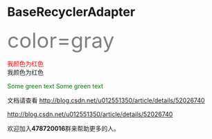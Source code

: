 # BaseRecyclerAdapter

<font color=gray size=72> color=gray </font>

<div style="color:#F00"> 我颜色为红色 </div> 

<div color=gray> 我颜色为红色 </div> 

<span style="color: green"> Some green text </span>
<font color="green"> Some green text </font>

文档请查看 http://blog.csdn.net/u012551350/article/details/52026740

http://blog.csdn.net/u012551350/article/details/52026740

欢迎加入**478720016**群来帮助更多的人。
